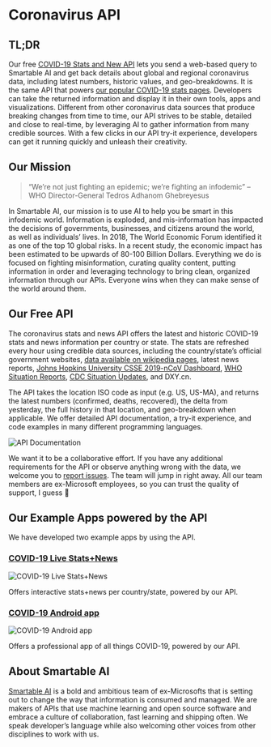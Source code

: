 # Coronavirus API

## TL;DR

Our free [COVID-19 Stats and New API](https://developer.smartable.ai/) lets you send a web-based query to Smartable AI and get back details about global and regional coronavirus data, including latest numbers, historic values, and geo-breakdowns. It is the same API that powers [our popular COVID-19 stats pages](https://smartable.ai/apps/coronavirus/stats/). Developers can take the returned information and display it in their own tools, apps and visualizations. Different from other coronavirus data sources that produce breaking changes from time to time, our API strives to be stable, detailed and close to real-time, by leveraging AI to gather information from many credible sources. With a few clicks in our API try-it experience, developers can get it running quickly and unleash their creativity.

## Our Mission

> “We’re not just fighting an epidemic; we’re fighting an infodemic”
>  – WHO Director-General Tedros Adhanom Ghebreyesus

In Smartable AI, our mission is to use AI to help you be smart in this infodemic world. Information is exploded, and mis-information has impacted the decisions of governments, businesses, and citizens around the world, as well as individuals’ lives. In 2018, The World Economic Forum identified it as one of the top 10 global risks. In a recent study, the economic impact has been estimated to be upwards of 80-100 Billion Dollars. Everything we do is focused on fighting misinformation, curating quality content, putting information in order and leveraging technology to bring clean, organized information through our APIs. Everyone wins when they can make sense of the world around them. 

## Our Free API

The coronavirus stats and news API offers the latest and historic COVID-19 stats and news information per country or state. The stats are refreshed every hour using credible data sources, including the country/state’s official government websites, [data available on wikipedia pages](https://en.wikipedia.org/wiki/2019%E2%80%9320_coronavirus_pandemic), latest news reports, [Johns Hopkins University CSSE 2019-nCoV Dashboard](https://systems.jhu.edu/research/public-health/ncov/), [WHO Situation Reports](https://www.who.int/emergencies/diseases/novel-coronavirus-2019/situation-reports), [CDC Situation Updates](https://www.cdc.gov/coronavirus/2019-ncov/index.html), and DXY.cn.

The API takes the location ISO code as input (e.g. US, US-MA), and returns the latest numbers (confirmed, deaths, recovered), the delta from yesterday, the full history in that location, and geo-breakdown when applicable.  We offer detailed API documentation, a try-it experience, and code examples in many different programming languages.

![API Documentation](https://smartable.azureedge.net/media/2020/03/coronavirus-api-documentation.webp)

We want it to be a collaborative effort.  If you have any additional requirements for the API or observe anything wrong with the data, we welcome you to [report issues](https://github.com/SmartableAI/coronavirus-api/issues).  The team will jump in right away.  All our team members are ex-Microsoft employees, so you can trust the quality of support, I guess 🙂

## Our Example Apps powered by the API

We have developed two example apps by using the API.

### [COVID-19 Live Stats+News](https://smartable.ai/apps/coronavirus/stats/)

![COVID-19 Live Stats+News](https://smartable.azureedge.net/media/2020/03/coronavirus-stats.webp)

Offers interactive stats+news per country/state, powered by our API.

### [COVID-19 Android app](https://smartable.ai/apps/coronavirus/android)

![COVID-19 Android app](https://smartable.azureedge.net/media/2020/03/coronavirus-android-app.webp)

Offers a professional app of all things COVID-19, powered by our API.

## About Smartable AI

[Smartable AI](https://smartable.ai) is a bold and ambitious team of ex-Microsofts that is setting out to change the way that information is consumed and managed. We are makers of APIs that use machine learning and open source software  and embrace a culture of collaboration, fast learning and shipping often. We speak developer’s language while also welcoming other voices from other disciplines to work with us. 
